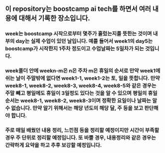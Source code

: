 ## 이 repository는 boostcamp ai tech를 하면서 여러 내용에 대해서 기록한 장소입니다.

### week는 boostcamp 시작으로부터 몇주가 흘렀는지를 뜻한는 것이며 내부의 day는 실제 수업이 있던 날입니다. 예를 들어서 week1의 day5는 boostcamp가 시작한지 1주차 정도이고 수업날짜는 5일차가 되는 것입니다.

### week폴더 안에 weekn-m은 n은 주차 m은 휴일의 순서로 만약 week1에 쉬는 날이 주말밖에 없다면 week1-1, week1-2는 토, 일을 뜻합니다. 만약 week8-1, week8-2, week8-3, week8-4, week8-5와 같은 경우는 주말 빼고 평일에도 휴일이 3일정도 있다는 것을 알 수 있으며 평일의 휴일 순서는 week8-1, week8-2, week8-3이며 정확한 요일이나 날짜는 알 수 없습니다. 만약 알기 위해서는 해당 년도의 해당 달, 주 등을 보고 판단해야 합니다.

### 주로 매일 배웠던 내용 정리, 느낀점 등을 정리할 예정이지만 시간이 부족할 경우 주 단위로 정리할 예정입니다. 또 바쁠 경우, 내용정리와 같은 경우는 간략하게 요약을 하고 추후 보강할 예정입니다.